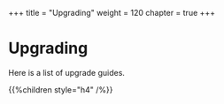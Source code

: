+++
title = "Upgrading"
weight = 120
chapter = true
+++

# Upgrading

Here is a list of upgrade guides.

{{%children style="h4" /%}}
